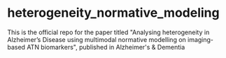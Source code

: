 # heterogeneity_normative_modeling
This is the official repo for the paper titled "Analysing heterogeneity in Alzheimer’s Disease using multimodal normative modelling on imaging-based ATN biomarkers", published in Alzheimer's &amp; Dementia

